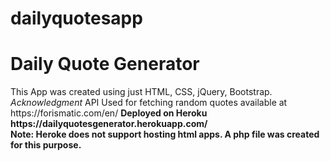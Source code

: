 # dailyquotesapp
<h1>Daily Quote Generator</h1>
 This App was created using just HTML, CSS, jQuery, Bootstrap.
 <i>Acknowledgment</i>
    API Used for fetching random quotes available at https://forismatic.com/en/
 <b>Deployed on Heroku<b><br/>
    https://dailyquotesgenerator.herokuapp.com/ </br>
 Note: Heroke does not support hosting html apps. A php file was created for this purpose.
